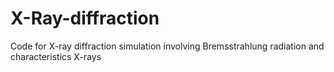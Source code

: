 # X-Ray-diffraction
Code for X-ray diffraction simulation involving Bremsstrahlung radiation and characteristics X-rays
